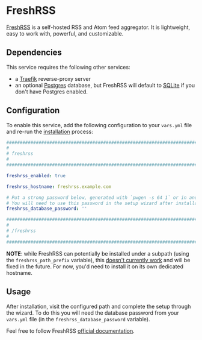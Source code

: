 # FreshRSS

[FreshRSS](https://freshrss.org) is a self-hosted RSS and Atom feed aggregator. It is lightweight, easy to work with, powerful, and customizable.

## Dependencies

This service requires the following other services:

- a [Traefik](traefik.md) reverse-proxy server
- an optional [Postgres](postgres.md) database, but FreshRSS will default to [SQLite](https://www.sqlite.org/) if you don't have Postgres enabled.


## Configuration

To enable this service, add the following configuration to your `vars.yml` file and re-run the [installation](../installing.md) process:

```yaml
########################################################################
#                                                                      #
# freshrss                                                             #
#                                                                      #
########################################################################

freshrss_enabled: true

freshrss_hostname: freshrss.example.com

# Put a strong password below, generated with `pwgen -s 64 1` or in another way.
# You will need to use this password in the setup wizard after installation.
freshrss_database_password: ''

########################################################################
#                                                                      #
# /freshrss                                                            #
#                                                                      #
########################################################################
```

**NOTE**: while FreshRSS can potentially be installed under a subpath (using the `freshrss_path_prefix` variable), this [doesn't currently work](https://github.com/mother-of-all-self-hosting/mash-playbook/issues/116) and will be fixed in the future. For now, you'd need to install it on its own dedicated hostname.


## Usage

After installation, visit the configured path and complete the setup through the wizard. To do this you will need the database password from your `vars.yml` file (in the `freshrss_database_password` variable).

Feel free to follow FreshRSS [official documentation](http://freshrss.github.io/FreshRSS/en/).
